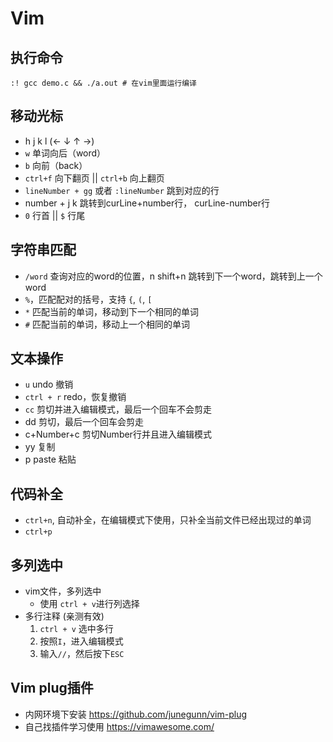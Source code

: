 # Vim

## 执行命令

```vim
:! gcc demo.c && ./a.out # 在vim里面运行编译
```

## 移动光标

- h j k l  (← ↓ ↑ →)
- `w` 单词向后（word）
- `b`  向前（back）
- `ctrl+f`   向下翻页 || `ctrl+b`    向上翻页
- `lineNumber + gg` 或者 `:lineNumber` 跳到对应的行
- number + j k 跳转到curLine+number行， curLine-number行
- `0` 行首 || `$` 行尾

## 字符串匹配

- `/word` 查询对应的word的位置，n shift+n 跳转到下一个word，跳转到上一个word
- `%`，匹配配对的括号，支持 `{`, `(`, `[`
- `*` 匹配当前的单词，移动到下一个相同的单词
- `#`  匹配当前的单词，移动上一个相同的单词

## 文本操作

- `u` undo 撤销
- `ctrl + r` redo，恢复撤销
- `cc` 剪切并进入编辑模式，最后一个回车不会剪走
- dd 剪切，最后一个回车会剪走
- c+Number+c 剪切Number行并且进入编辑模式
- yy 复制 
- p paste 粘贴 


## 代码补全

- `ctrl+n`,  自动补全，在编辑模式下使用，只补全当前文件已经出现过的单词
- `ctrl+p`

## 多列选中

- vim文件，多列选中
    * 使用 `ctrl + v`进行列选择
- 多行注释 (亲测有效)
    1. `ctrl + v` 选中多行
    2. 按照`I`，进入编辑模式
    3. 输入`//`，然后按下`ESC`


## Vim plug插件

- 内网环境下安装 https://github.com/junegunn/vim-plug
- 自己找插件学习使用 https://vimawesome.com/


